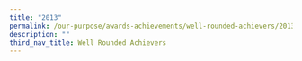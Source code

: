 ```yaml
---
title: "2013"
permalink: /our-purpose/awards-achievements/well-rounded-achievers/2013
description: ""
third_nav_title: Well Rounded Achievers
---
```


